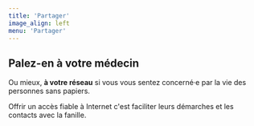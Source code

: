 ```yaml
---
title: 'Partager'
image_align: left
menu: 'Partager'
---
```


## Palez-en à votre médecin

Ou mieux, **à votre réseau** si vous vous sentez concerné·e par la vie des personnes sans papiers.

Offrir un accès fiable à Internet c'est faciliter leurs démarches et les contacts avec la fanille.
